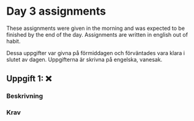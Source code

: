 # Day 3 assignments
These assignments were given in the morning and was expected to be finished by the end of the day.  Assignments are written in english out of habit.

Dessa uppgifter var givna på förmiddagen och förväntades vara klara i slutet av dagen. Uppgifterna är skrivna på engelska, vanesak.
## Uppgift 1: ❌
### Beskrivning
### Krav
